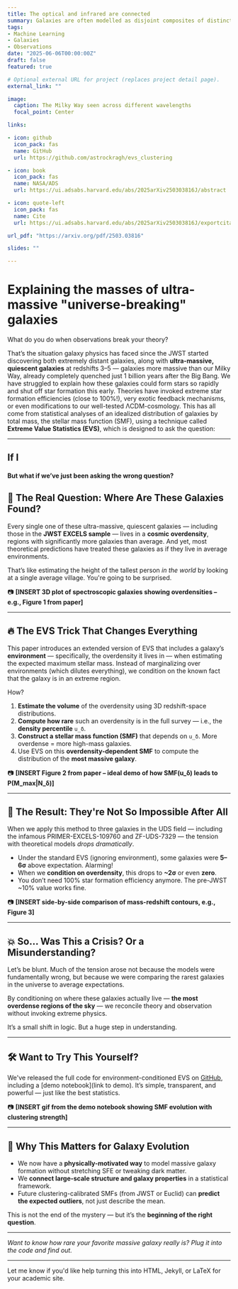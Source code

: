 ```yaml
---
title: The optical and infrared are connected
summary: Galaxies are often modelled as disjoint composites of distinct spectral components, implying that different wavelength ranges are only weakly correlated. **They are not**. We construct a data-driven model to predict infrared emission from optical spectra, achieving almost lossless predictions. Traditional fitting methods are incapable of making predictions, being biased by model misspecifications.
tags:
- Machine Learning
- Galaxies
- Observations
date: "2025-06-06T00:00:00Z"
draft: false
featured: true

# Optional external URL for project (replaces project detail page).
external_link: ""

image:
  caption: The Milky Way seen across different wavelengths
  focal_point: Center

links:

- icon: github
  icon_pack: fas
  name: GitHub
  url: https://github.com/astrockragh/evs_clustering

- icon: book
  icon_pack: fas
  name: NASA/ADS
  url: https://ui.adsabs.harvard.edu/abs/2025arXiv250303816J/abstract

- icon: quote-left
  icon_pack: fas
  name: Cite
  url: https://ui.adsabs.harvard.edu/abs/2025arXiv250303816J/exportcitation

url_pdf: "https://arxiv.org/pdf/2503.03816"

slides: ""

---
```


# Explaining the masses of ultra-massive "universe-breaking" galaxies

What do you do when observations break your theory?

That’s the situation galaxy physics has faced since the JWST started discovering both extremely distant galaxies, along with **ultra-massive, quiescent galaxies** at redshifts 3–5 — galaxies more massive than our Milky Way, already completely quenched just 1 billion years after the Big Bang. We have struggled to explain how these galaxies could form stars so rapidly and shut off star formation this early. Theories have invoked extreme star formation efficiencies (close to 100%!), very exotic feedback mechanisms, or even modifications to our well-tested ΛCDM-cosmology. This has all come from statistical analyses of an idealized distribution of galaxies by total mass, the stellar mass function (SMF), using a technique called **Extreme Value Statistics (EVS)**, which is designed to ask the question:

---
If I 
---

#### But what if we’ve just been asking the wrong question?

## 🌌 The Real Question: Where Are These Galaxies Found?

Every single one of these ultra-massive, quiescent galaxies — including those in the **JWST EXCELS sample** — lives in a **cosmic overdensity**, regions with significantly more galaxies than average. And yet, most theoretical predictions have treated these galaxies as if they live in average environments.

That’s like estimating the height of the tallest person *in the world* by looking at a single average village. You're going to be surprised.

📷 **\[INSERT 3D plot of spectroscopic galaxies showing overdensities – e.g., Figure 1 from paper]**

---

## 🔥 The EVS Trick That Changes Everything

This paper introduces an extended version of EVS that includes a galaxy’s **environment** — specifically, the overdensity it lives in — when estimating the expected maximum stellar mass. Instead of marginalizing over environments (which dilutes everything), we condition on the known fact that the galaxy is in an extreme region.

How?

1. **Estimate the volume** of the overdensity using 3D redshift-space distributions.
2. **Compute how rare** such an overdensity is in the full survey — i.e., the **density percentile** `u_δ`.
3. **Construct a stellar mass function (SMF)** that depends on `u_δ`. More overdense = more high-mass galaxies.
4. Use EVS on this **overdensity-dependent SMF** to compute the distribution of the **most massive galaxy**.

📷 **\[INSERT Figure 2 from paper – ideal demo of how SMF(u\_δ) leads to P(M\_max|N\_δ)]**

---

## 🎯 The Result: They're Not So Impossible After All

When we apply this method to three galaxies in the UDS field — including the infamous PRIMER-EXCELS-109760 and ZF-UDS-7329 — the tension with theoretical models *drops dramatically*.

* Under the standard EVS (ignoring environment), some galaxies were **5–6σ** above expectation. Alarming!
* When we **condition on overdensity**, this drops to **\~2σ** or even **zero**.
* You don’t need 100% star formation efficiency anymore. The pre-JWST \~10% value works fine.

📷 **\[INSERT side-by-side comparison of mass-redshift contours, e.g., Figure 3]**

---

## 💥 So… Was This a Crisis? Or a Misunderstanding?

Let’s be blunt. Much of the tension arose not because the models were fundamentally wrong, but because we were comparing the rarest galaxies in the universe to average expectations.

By conditioning on where these galaxies actually live — **the most overdense regions of the sky** — we reconcile theory and observation without invoking extreme physics.

It’s a small shift in logic. But a huge step in understanding.

---

## 🛠 Want to Try This Yourself?

We've released the full code for environment-conditioned EVS on [GitHub](https://github.com/astrockragh/evs_clustering), including a \[demo notebook]\(link to demo). It’s simple, transparent, and powerful — just like the best statistics.

📷 **\[INSERT gif from the demo notebook showing SMF evolution with clustering strength]**

---

## 🚀 Why This Matters for Galaxy Evolution

* We now have a **physically-motivated way** to model massive galaxy formation without stretching SFE or tweaking dark matter.
* We **connect large-scale structure and galaxy properties** in a statistical framework.
* Future clustering-calibrated SMFs (from JWST or Euclid) can **predict the expected outliers**, not just describe the mean.

This is not the end of the mystery — but it’s the **beginning of the right question**.

---

*Want to know how rare your favorite massive galaxy really is? Plug it into the code and find out.*

---

Let me know if you'd like help turning this into HTML, Jekyll, or LaTeX for your academic site.


